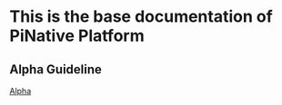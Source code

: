 # This is the base documentation of PiNative Platform

## Alpha Guideline
[Alpha](ALPHA-GUIDELINE.md)
